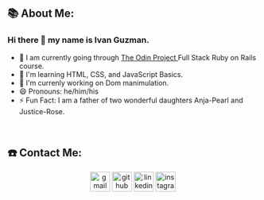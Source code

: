 <p>&nbsp;</p>

## 📚 About Me:
### Hi there 👋 my name is Ivan Guzman. 

- 🚀 I am currently going through <a href = "(https://www.theodinproject.com/)"> The Odin Project </a> Full Stack Ruby on Rails course.
- 🌱 I'm learning HTML, CSS, and JavaScript Basics. 
- 🔭 I'm currenly working on Dom manimulation.
- 😄 Pronouns: he/him/his
- ⚡️ Fun Fact: I am a father of two wonderful daughters Anja-Pearl and Justice-Rose. 

<p>&nbsp;</p>

## ☎️ Contact Me:
<p align="center">
<a href = "mailto:ivan.guzman.art@gmail.com"><img src='https://img.icons8.com/color/48/000000/gmail.png' alt='gmail' height='40'></a>
<a href = https://github.com/ivngzmn><img src='https://img.icons8.com/color/2x/github--v1.png' alt='github' height='40'></a>
<a href = https://www.linkedin.com/in/ivan-julian-guzman/><img src='https://img.icons8.com/color/2x/linkedin.png' alt='linkedin' height='40'></a>
<a href = https://www.instagram.com/ivan_codes/><img src='https://cdn.icon-icons.com/icons2/1826/PNG/512/4202090instagramlogosocialsocialmedia-115598_115703.png' alt='instagram' height='40'></a>

<p>&nbsp;</p>

<!--
**ivngzmn/ivngzmn** is a ✨ _special_ ✨ repository because its `README.md` (this file) appears on your GitHub profile.

Here are some ideas to get you started:

- 🔭 I’m currently working on ...
- 🌱 I’m currently learning ...
- 👯 I’m looking to collaborate on ...
- 🤔 I’m looking for help with ...
- 💬 Ask me about ...
- 📫 How to reach me: ...
- 😄 Pronouns: ...
- ⚡ Fun fact: ...
-->
